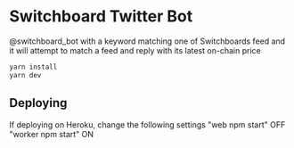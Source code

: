 # Switchboard Twitter Bot

@switchboard_bot with a keyword matching one of Switchboards feed and it will attempt to match a feed and reply with its latest on-chain price

```bash
yarn install
yarn dev
```

## Deploying
If deploying on Heroku, change the following settings
"web npm start" OFF
"worker npm start" ON
